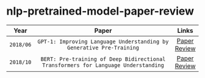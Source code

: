 # nlp-pretrained-model-paper-review


|Year|Paper|Links|
|:---:|:---:|:---:|
|`2018/06`|`GPT-1: Improving Language Understanding by Generative Pre-Training`|[Paper](https://cdn.openai.com/research-covers/language-unsupervised/language_understanding_paper.pdf)<br>[Review](https://eunsour.tistory.com/106)|
|`2018/10`|`BERT: Pre-training of Deep Bidirectional Transformers for Language Understanding`|[Paper](https://arxiv.org/pdf/1810.04805.pdf)<br>[Review](https://eunsour.tistory.com/103)|
